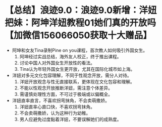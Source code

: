 # 【总结】浪迹9.0：浪迹9.0新增：洋妞把妹：阿坤洋妞教程01她们真的开放吗【加微信156066050获取十大赠品】

-   阿坤和女友Tina录制Pine on you课程，首次教人如何吸引外国女生。
    1.  阿坤经过实战总结，海外友人校正，终于推出课程。
    2.  讨论中国人对外国女生开放性的看法。
    3.  Tina认为年轻外国女生更开放，尤其在国际化城市如上海。
-   洋妞对多元文化包容理解，不同于性观念开放，需分人对待。
    1.  洋妞开放观念与性无直接联系，更体现在文化包容和理解。
    2.  不能以性观念开放推断洋妞，需注意个体差异。
    3.  需谨慎处理性方面，不可过于极端或以偏概全。
-   洋妞直率直言，不喜欢拐弯抹角，不会卖萌撒娇。
    1.  洋妞直率心直口快，不喜欢拐弯抹角。
    2.  不会卖萌撒娇，认为这种行为幼稚。
    3.  男人应避免过度黏着洋妞，不要误解她们的成熟度。